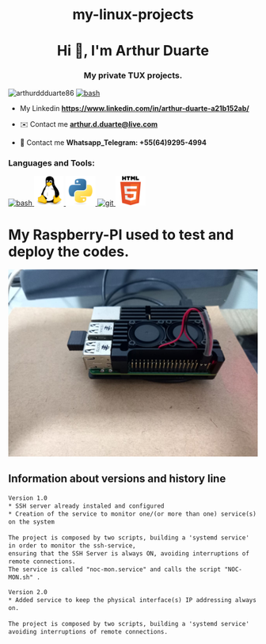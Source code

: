 <h1 align="center">my-linux-projects</h1>
<h1 align="center">Hi 👋, I'm Arthur Duarte</h1>
<h3 align="center">My private TUX projects.</h3>

<p align="left"> <img src="https://komarev.com/ghpvc/?username=arthurddduarte86&label=Profile%20views&color=0e75b6&style=flat" alt="arthurddduarte86" />
<a href="https://www.codewars.com/users/arthurdduarte" target="_blank" rel="noreferrer"> <img src="https://www.codewars.com/users/arthurdduarte/badges/small" alt="bash"/> </a></p>

<!--
- I’m currently learning **Python, Go, Data Science, Numpy, Pandas, API, Fast-API, Flask**
-->
- My Linkedin **https://www.linkedin.com/in/arthur-duarte-a21b152ab/**

- ✉️ Contact me **arthur.d.duarte@live.com**
- 📱  Contact me **Whatsapp_Telegram: +55(64)9295-4994**



<h3 align="left">Languages and Tools:</h3>
<p align="left"> 
  <a href="https://www.gnu.org/software/bash/" target="_blank" rel="noreferrer"> <img src="https://www.vectorlogo.zone/logos/gnu_bash/gnu_bash-icon.svg" alt="bash" width="60" height="60"/> </a>     
  <a href="https://www.linux.org/" target="_blank" rel="noreferrer"> <img src="https://raw.githubusercontent.com/devicons/devicon/master/icons/linux/linux-original.svg" alt="linux" width="60" height="60"/> </a> 
  <a href="https://www.python.org" target="_blank" rel="noreferrer"> <img src="https://raw.githubusercontent.com/devicons/devicon/master/icons/python/python-original.svg" alt="python" width="60" height="60"/> </a>   
  <a href="https://git-scm.com/" target="_blank" rel="noreferrer"> <img src="https://www.vectorlogo.zone/logos/git-scm/git-scm-icon.svg" alt="git" width="60" height="60"/> </a> 
  <a href="https://www.w3.org/html/" target="_blank" rel="noreferrer"> <img src="https://raw.githubusercontent.com/devicons/devicon/master/icons/html5/html5-original-wordmark.svg" alt="html5" width="60" height="60"/> </a> 
  
</p>  


# My Raspberry-PI used to test and deploy the codes.

<p float="left"><img src="https://github.com/arthurddduarte86/my-linux-projects/blob/main/Ver2.0-service-monitor-NOC/raspberry-pi.jpg"></p>

## Information about versions and history line

```
Version 1.0
* SSH server already instaled and configured
* Creation of the service to monitor one/(or more than one) service(s) on the system

The project is composed by two scripts, building a 'systemd service' in order to monitor the ssh-service,
ensuring that the SSH Server is always ON, avoiding interruptions of remote connections.
The service is called "noc-mon.service" and calls the script "NOC-MON.sh" .
```

```
Version 2.0
* Added service to keep the physical interface(s) IP addressing always on.

The project is composed by two scripts, building a 'systemd service' avoiding interruptions of remote connections.
```

